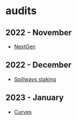 # audits

## 2022 - November

- [NextGen](solo/next-gen.md)

## 2022 - December

- [Spillways staking](solo/spillways-staking.md) 

## 2023 - January

- [Curves](solo/curves.md)